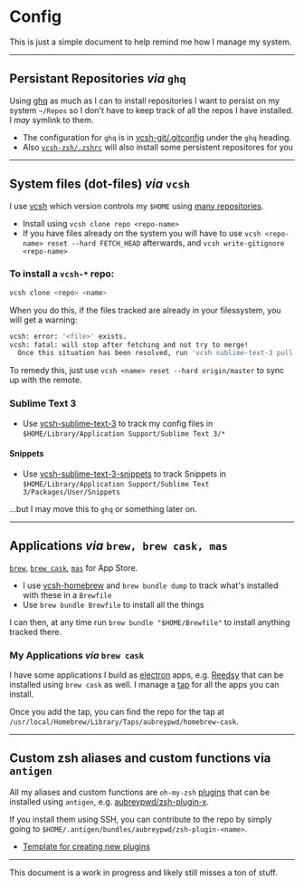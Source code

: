 # Config

This is just a simple document to help remind me how I manage my system.

---

## Persistant Repositories _via_ `ghq`

Using [ghq](https://github.com/x-motemen/ghq) as much as I can to install repositories I want to persist on my system `~/Repos` so I don't have to keep track of all the repos I have installed. I _may_ symlink to them.

- The configuration for `ghq` is in [vcsh-git/.gitconfig](https://github.com/aubreypwd/vcsh-git/blob/master/.gitconfig) under the `ghq` heading.
- Also [`vcsh-zsh/.zshrc`](https://github.com/aubreypwd/vcsh-zsh/blob/master/.zshrc#L124) will also install some persistent repositores for you

---

## System files (dot-files) _via_ `vcsh`

I use [vcsh](https://github.com/RichiH/vcsh) which version controls my `$HOME` using [many repositories](https://github.com/aubreypwd?tab=repositories&q=vcsh-*&type=&language=).

- Install using `vcsh clone repo <repo-name>`
- If you have files already on the system you will have to use `vcsh <repo-name> reset --hard FETCH_HEAD` afterwards, and `vcsh write-gitignore <repo-name>`

### To install a `vcsh-*` repo:

```bash
vcsh clone <repo> <name>
```

When you do this, if the files tracked are already in your filessystem, you will get a warning:

```bash
vcsh: error: '<file>' exists.
vcsh: fatal: will stop after fetching and not try to merge!
  Once this situation has been resolved, run 'vcsh sublime-text-3 pull' to finish cloning.
```
To remedy this, just use `vcsh <name> reset --hard origin/master` to sync up with the remote.


### Sublime Text 3

- Use [vcsh-sublime-text-3](https://github.com/aubreypwd/vcsh-sublime-text-3) to track my config files in `$HOME/Library/Application Support/Sublime Text 3/*`

#### Snippets

- Use [vcsh-sublime-text-3-snippets](https://github.com/aubreypwd/vcsh-sublime-text-3-snippets) to track Snippets in `$HOME/Library/Application Support/Sublime Text 3/Packages/User/Snippets`

...but I may move this to `ghq` or something later on.

---

## Applications _via_ `brew, brew cask, mas`

[`brew`](https://brew.sh), [`brew cask`](https://github.com/Homebrew/homebrew-cask), [`mas`](https://formulae.brew.sh/formula/mas) for App Store.

- I use [vcsh-homebrew](http://github.com/aubreypwd/vcsh-homebrew) and `brew bundle dump` to track what's installed with these in a `Brewfile`
- Use `brew bundle Brewfile` to install all the things

I can then, at any time run `brew bundle "$HOME/Brewfile"` to install anything tracked there.

### My Applications _via_ `brew cask`

I have some applications I build as [electron](https://www.electronjs.org/) apps, e.g. [Reedsy](https://github.com/aubreypwd/reedsy-mac) that can be installed using `brew cask` as well. I manage a [tap](https://github.com/aubreypwd/homebrew-cask/) for all the apps you can install.

Once you add the tap, you can find the repo for the tap at `/usr/local/Homebrew/Library/Taps/aubreypwd/homebrew-cask`.

---

## Custom zsh aliases and custom functions via `antigen`

All my aliases and custom functions are `oh-my-zsh` [plugins](https://github.com/aubreypwd?tab=repositories&q=zsh-plugin-&type=&language=) that can be installed using `antigen`, e.g. [aubreypwd/zsh-plugin-x](https://github.com/aubreypwd/zsh-plugin-x#development). 

If you install them using SSH, you can contribute to the repo by simply going to `$HOME/.antigen/bundles/aubreypwd/zsh-plugin-<name>`.

- [Template for creating new plugins](https://github.com/aubreypwd/zsh-plugin-template)

---

This document is a work in progress and likely still misses a ton of stuff. 
